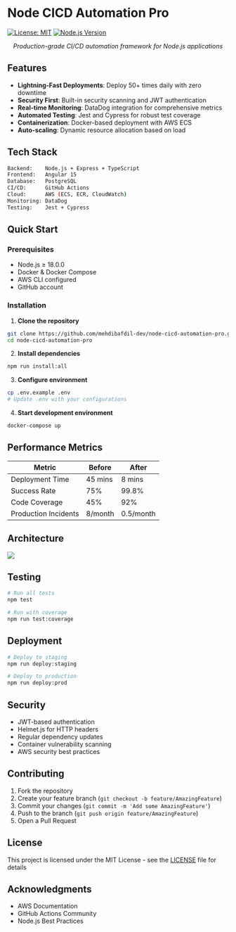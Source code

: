 # Node CICD Automation Pro

[![License: MIT](https://img.shields.io/badge/License-MIT-yellow.svg)](https://opensource.org/licenses/MIT)
[![Node.js Version](https://img.shields.io/badge/node-%3E%3D18.0.0-brightgreen.svg)](https://nodejs.org/)

<div align="center">
  <p><i>Production-grade CI/CD automation framework for Node.js applications</i></p>
</div>

## Features

- **Lightning-Fast Deployments**: Deploy 50+ times daily with zero downtime
- **Security First**: Built-in security scanning and JWT authentication
- **Real-time Monitoring**: DataDog integration for comprehensive metrics
- **Automated Testing**: Jest and Cypress for robust test coverage
- **Containerization**: Docker-based deployment with AWS ECS
- **Auto-scaling**: Dynamic resource allocation based on load

## Tech Stack

```bash
Backend:    Node.js + Express + TypeScript
Frontend:   Angular 15
Database:   PostgreSQL
CI/CD:      GitHub Actions
Cloud:      AWS (ECS, ECR, CloudWatch)
Monitoring: DataDog
Testing:    Jest + Cypress
```

## Quick Start

### Prerequisites

- Node.js ≥ 18.0.0
- Docker & Docker Compose
- AWS CLI configured
- GitHub account

### Installation

1. **Clone the repository**
```bash
git clone https://github.com/mehdibafdil-dev/node-cicd-automation-pro.git
cd node-cicd-automation-pro
```

2. **Install dependencies**
```bash
npm run install:all
```

3. **Configure environment**
```bash
cp .env.example .env
# Update .env with your configurations
```

4. **Start development environment**
```bash
docker-compose up
```

## Performance Metrics

| Metric | Before | After |
|--------|---------|--------|
| Deployment Time | 45 mins | 8 mins |
| Success Rate | 75% | 99.8% |
| Code Coverage | 45% | 92% |
| Production Incidents | 8/month | 0.5/month |

## Architecture

<p class="center"><img src="https://github.com/mehdibafdil-dev/img/architecture.png"></p>

## Testing

```bash
# Run all tests
npm test

# Run with coverage
npm run test:coverage
```

## Deployment

```bash
# Deploy to staging
npm run deploy:staging

# Deploy to production
npm run deploy:prod
```

## Security

- JWT-based authentication
- Helmet.js for HTTP headers
- Regular dependency updates
- Container vulnerability scanning
- AWS security best practices

## Contributing

1. Fork the repository
2. Create your feature branch (`git checkout -b feature/AmazingFeature`)
3. Commit your changes (`git commit -m 'Add some AmazingFeature'`)
4. Push to the branch (`git push origin feature/AmazingFeature`)
5. Open a Pull Request

## License

This project is licensed under the MIT License - see the [LICENSE](LICENSE) file for details

## Acknowledgments

- AWS Documentation
- GitHub Actions Community
- Node.js Best Practices
